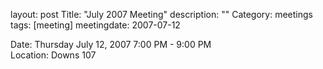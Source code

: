 layout: post
Title: "July 2007 Meeting"
description: ""
Category: meetings
tags: [meeting]
meetingdate: 2007-07-12

Date: Thursday July 12, 2007 7:00 PM - 9:00 PM                                   
Location: Downs 107                                         
